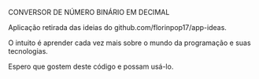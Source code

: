 CONVERSOR DE NÚMERO BINÁRIO EM DECIMAL

Aplicação retirada das ideias do github.com/florinpop17/app-ideas.

O intuito é aprender cada vez mais sobre o mundo da programação e suas tecnologias.

Espero que gostem deste código e possam usá-lo.